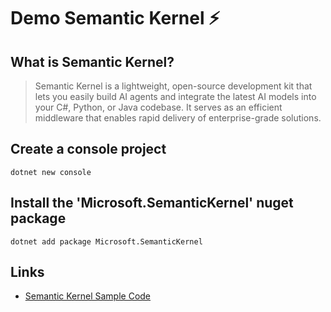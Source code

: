 # Demo Semantic Kernel ⚡

## What is Semantic Kernel?

>Semantic Kernel is a lightweight, open-source development kit that lets you easily build AI agents and integrate the latest AI models into your C#, Python, or Java codebase. It serves as an efficient middleware that enables rapid delivery of enterprise-grade solutions.

## Create a console project
    dotnet new console

## Install the 'Microsoft.SemanticKernel' nuget package
    dotnet add package Microsoft.SemanticKernel

## Links
- [Semantic Kernel Sample Code](https://github.com/microsoft/semantic-kernel/tree/main/dotnet/samples)